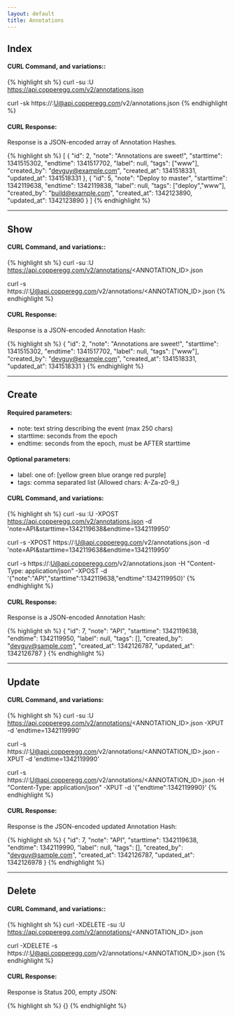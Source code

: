 ```yaml
---
layout: default
title: Annotations
---
```


## Index


#### CURL Command, and variations::
{% highlight sh %}
curl -su <APIKEY>:U https://api.copperegg.com/v2/annotations.json

curl -sk https://<APIKEY>:U@api.copperegg.com/v2/annotations.json
{% endhighlight %}

#### CURL Response:

Response is a JSON-encoded array of Annotation Hashes.

{% highlight sh %}
[
  {
    "id": 2,
    "note": "Annotations are sweet!",
    "starttime": 1341515302,
    "endtime": 1341517702,
    "label": null,
    "tags": ["www"],
    "created_by": "devguy@example.com",
    "created_at": 1341518331,
    "updated_at": 1341518331
  },
  {
    "id": 5,
    "note": "Deploy to master",
    "starttime": 1342119638,
    "endtime": 1342119838,
    "label": null,
    "tags": ["deploy","www"],
    "created_by": "build@example.com",
    "created_at": 1342123890,
    "updated_at": 1342123890
  }
]
{% endhighlight %}

----

## Show

#### CURL Command, and variations::
{% highlight sh %}
curl -su <APIKEY>:U https://api.copperegg.com/v2/annotations/<ANNOTATION_ID>.json

curl -s https://<APIKEY>:U@api.copperegg.com/v2/annotations/<ANNOTATION_ID>.json
{% endhighlight %}

#### CURL Response:

Response is a JSON-encoded Annotation Hash:

{% highlight sh %}
{
  "id": 2,
  "note": "Annotations are sweet!",
  "starttime": 1341515302,
  "endtime": 1341517702,
  "label": null,
  "tags": ["www"],
  "created_by": "devguy@example.com",
  "created_at": 1341518331,
  "updated_at": 1341518331
}
{% endhighlight %}

----

## Create

#### Required parameters:
* note: text string describing the event (max 250 chars)
* starttime: seconds from the epoch
* endtime: seconds from the epoch, must be AFTER starttime

#### Optional parameters:
* label: one of: \[yellow green blue orange red purple\]
* tags: comma separated list (Allowed chars: A-Za-z0-9_)


#### CURL Command, and variations:
{% highlight sh %}
curl -su <APIKEY>:U -XPOST https://api.copperegg.com/v2/annotations.json -d 'note=API&starttime=1342119638&endtime=1342119950'

curl -s  -XPOST https://<APIKEY>:U@api.copperegg.com/v2/annotations.json -d 'note=API&starttime=1342119638&endtime=1342119950'

curl -s  https://<APIKEY>:U@api.copperegg.com/v2/annotations.json -H "Content-Type: application/json" -XPOST -d '{"note":"API","starttime":1342119638,"endtime":1342119950}'
{% endhighlight %}

#### CURL Response:

Response is a JSON-encoded Annotation Hash:

{% highlight sh %}
{
  "id": 7,
  "note": "API",
  "starttime": 1342119638,
  "endtime": 1342119950,
  "label": null,
  "tags": [],
  "created_by": "devguy@sample.com",
  "created_at": 1342126787,
  "updated_at": 1342126787
}
{% endhighlight %}

----

## Update

#### CURL Command, and variations:
{% highlight sh %}
curl -su <APIKEY>:U https://api.copperegg.com/v2/annotations/<ANNOTATION_ID>.json -XPUT -d 'endtime=1342119990'

curl -s https://<APIKEY>:U@api.copperegg.com/v2/annotations/<ANNOTATION_ID>.json -XPUT -d 'endtime=1342119990'

curl -s https://<APIKEY>:U@api.copperegg.com/v2/annotations/<ANNOTATION_ID>.json -H "Content-Type: application/json" -XPUT -d '{"endtime":1342119990}'
{% endhighlight %}

#### CURL Response:

Response is the JSON-encoded updated Annotation Hash:

{% highlight sh %}
{
  "id": 7,
  "note": "API",
  "starttime": 1342119638,
  "endtime": 1342119990,
  "label": null,
  "tags": [],
  "created_by": "devguy@sample.com",
  "created_at": 1342126787,
  "updated_at": 1342126978
}
{% endhighlight %}

----

## Delete

#### CURL Command, and variations::
{% highlight sh %}
curl -XDELETE -su <APIKEY>:U https://api.copperegg.com/v2/annotations/<ANNOTATION_ID>.json

curl -XDELETE -s  https://<APIKEY>:U@api.copperegg.com/v2/annotations/<ANNOTATION_ID>.json
{% endhighlight %}

#### CURL Response:

Response is Status 200, empty JSON:

{% highlight sh %}
{}
{% endhighlight %}

